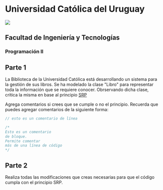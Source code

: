# Universidad Católica del Uruguay
<img src="https://ucu.edu.uy/sites/all/themes/univer/logo.png"> 

## Facultad de Ingeniería y Tecnologías
### Programación II

## Parte 1 
La Biblioteca de la Universidad Católica está desarrollando un sistema para la gestión de sus libros. Se ha modelado la clase "Libro" para representar toda la información que se requiere conocer. Obrservando dicha clase, critica la misma en base al principio [SRP](https://blog.cleancoder.com/uncle-bob/2014/05/08/SingleReponsibilityPrinciple.html)


Agrega comentarios si crees que se cumple o no el principio. Recuerda que puedes agregar comentarios de la siguiente forma:
```csharp
// esto es un comentario de línea

/*
Esto es un comentario
de bloque. 
Permite comentar
más de una línea de código
*/
```

## Parte 2
Realiza todas las modificaciones que creas necesarias para que el código cumpla con el principio SRP.
